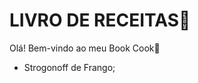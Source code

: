 # LIVRO DE RECEITAS:orange_book:

Olá! Bem-vindo ao meu Book Cook:wave:

- Strogonoff de Frango;

  